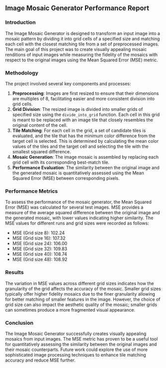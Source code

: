 ## Image Mosaic Generator Performance Report

### Introduction
The Image Mosaic Generator is designed to transform an input image into a mosaic pattern by dividing it into grid cells of a specified size and matching each cell with the closest matching tile from a set of preprocessed images. The main goal of this project was to create visually appealing mosaic renditions of input images while measuring the fidelity of the mosaics with respect to the original images using the Mean Squared Error (MSE) metric.

### Methodology
The project involved several key components and processes:

1. **Preprocessing**: Images are first resized to ensure that their dimensions are multiples of 8, facilitating easier and more consistent division into grid cells.
2. **Grid Division**: The resized image is divided into smaller grids of specified size using the `divide_into_grid` function. Each cell in this grid is meant to be replaced with an image tile that closely resembles the original content of the cell.
3. **Tile Matching**: For each cell in the grid, a set of candidate tiles is evaluated, and the tile that has the minimum color difference from the target cell is selected. This is determined by calculating the mean color values of the tiles and the target cell and selecting the tile with the smallest squared difference.
4. **Mosaic Generation**: The image mosaic is assembled by replacing each grid cell with its corresponding best-match tile.
5. **Performance Evaluation**: The similarity between the original image and the generated mosaic is quantitatively assessed using the Mean Squared Error (MSE) between corresponding pixels.

### Performance Metrics
To assess the performance of the mosaic generator, the Mean Squared Error (MSE) was calculated for several test images. MSE provides a measure of the average squared difference between the original image and the generated mosaic, with lower values indicating higher similarity. The MSE values for different runs and grid sizes were recorded as follows:

- MSE (Grid size 8): 102.24
- MSE (Grid size 16): 107.32
- MSE (Grid size 24): 106.00
- MSE (Grid size 32): 109.83
- MSE (Grid size 40): 108.74
- MSE (Grid size 48): 108.92

### Results
The variation in MSE values across different grid sizes indicates how the granularity of the grid affects the accuracy of the mosaic. Smaller grid sizes typically offer higher fidelity mosaics due to the finer granularity allowing for better matching of smaller features in the image. However, the choice of grid size can also impact the aesthetic quality of the mosaic; smaller grids can sometimes produce a more fragmented visual appearance.

### Conclusion
The Image Mosaic Generator successfully creates visually appealing mosaics from input images. The MSE metric has proven to be a useful tool for quantitatively assessing the similarity between the original images and their mosaic counterparts. Future work could explore the use of more sophisticated image processing techniques to enhance tile matching accuracy and reduce MSE further.
